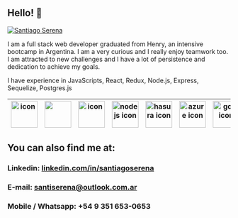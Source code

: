 ## Hello! 👋



[![Santiago Serena](https://media-exp1.licdn.com/dms/image/C4D16AQGWLVNRN4HX9w/profile-displaybackgroundimage-shrink_200_800/0/1606600269232?e=1658966400&v=beta&t=OyUDD14zyn8rPr7u92rJDdFJhy502U5smTj8oA8L3UY)](https://www.linkedin.com/in/santiagoserena/)

I am a full stack web developer graduated from Henry, an intensive bootcamp in Argentina.
I am a very curious and I really enjoy teamwork too. I am attracted to new challenges and I have a lot of persistence and dedication to achieve my goals.

I have experience in JavaScripts, React, Redux, Node.js, Express, Sequelize, Postgres.js


| <img src="https://upload.wikimedia.org/wikipedia/commons/thumb/9/99/Unofficial_JavaScript_logo_2.svg/1200px-Unofficial_JavaScript_logo_2.svg.png" width=60 alt="icon"> | <img src="https://upload.wikimedia.org/wikipedia/commons/thumb/4/47/React.svg/1200px-React.svg.png" width=60> | <img src="https://ih1.redbubble.net/image.370541778.7231/st,small,507x507-pad,600x600,f8f8f8.u20.jpg" width=60 alt="icon"> | <img src="https://pbs.twimg.com/profile_images/1290003625599803393/_9fSl1op_400x400.jpg" width=60 alt="nodejs icon"> | <img src="https://symbols-electrical.getvecta.com/stencil_79/88_expressjs-icon.54bb6035d3.jpg" width=60 alt="hasura icon"> | <img src="https://pbs.twimg.com/profile_images/1509802359383367691/R0psIpR4_400x400.jpg" width=60 alt="azure icon"> | <img src="https://encrypted-tbn0.gstatic.com/images?q=tbn:ANd9GcSzSAMXAxpo-s_qprHD7swEjmEyDIDGnVCXwiCsIzACYGxr-1E_bHPyufZEN25qzpBe7Pg&usqp=CAU" width=60 alt="gcp icon"> |
| :--------------------------------------------------------------------------------------------------------------------: | :----------------------------------------------------------------------------------------------------------------------------------: | :----------------------------------------------------------------------------------------------------------------------------------: | :--------------------------------------------------------------------------------------------------------------------------: | :--------------------------------------------------------------------------------------------------------------------------: | :------------------------------------------------------------------------------------------------------------------------: | :--------------------------------------------------------------------------------------------------------------------: |



## You can also find me at:

### Linkedin:  [linkedin.com/in/santiagoserena](https://www.linkedin.com/in/santiagoserena/)

### E-mail:  santiserena@outlook.com.ar

### Mobile / Whatsapp:  +54 9 351 653-0653



